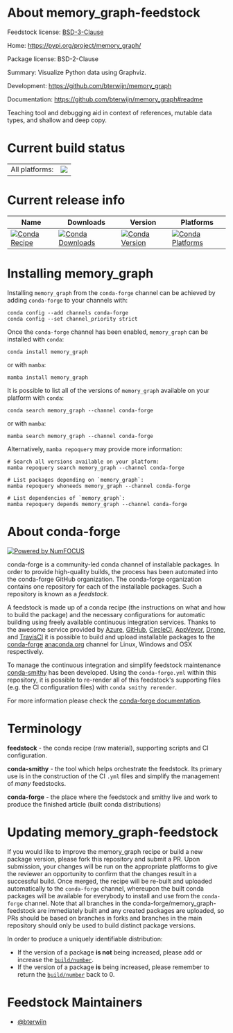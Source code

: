 About memory_graph-feedstock
============================

Feedstock license: [BSD-3-Clause](https://github.com/conda-forge/memory_graph-feedstock/blob/main/LICENSE.txt)

Home: https://pypi.org/project/memory_graph/

Package license: BSD-2-Clause

Summary: Visualize Python data using Graphviz.

Development: https://github.com/bterwijn/memory_graph

Documentation: https://github.com/bterwijn/memory_graph#readme

Teaching tool and debugging aid in context of references, mutable data types, and shallow and deep copy.


Current build status
====================


<table><tr><td>All platforms:</td>
    <td>
      <a href="https://dev.azure.com/conda-forge/feedstock-builds/_build/latest?definitionId=26069&branchName=main">
        <img src="https://dev.azure.com/conda-forge/feedstock-builds/_apis/build/status/memory_graph-feedstock?branchName=main">
      </a>
    </td>
  </tr>
</table>

Current release info
====================

| Name | Downloads | Version | Platforms |
| --- | --- | --- | --- |
| [![Conda Recipe](https://img.shields.io/badge/recipe-memory__graph-green.svg)](https://anaconda.org/conda-forge/memory_graph) | [![Conda Downloads](https://img.shields.io/conda/dn/conda-forge/memory_graph.svg)](https://anaconda.org/conda-forge/memory_graph) | [![Conda Version](https://img.shields.io/conda/vn/conda-forge/memory_graph.svg)](https://anaconda.org/conda-forge/memory_graph) | [![Conda Platforms](https://img.shields.io/conda/pn/conda-forge/memory_graph.svg)](https://anaconda.org/conda-forge/memory_graph) |

Installing memory_graph
=======================

Installing `memory_graph` from the `conda-forge` channel can be achieved by adding `conda-forge` to your channels with:

```
conda config --add channels conda-forge
conda config --set channel_priority strict
```

Once the `conda-forge` channel has been enabled, `memory_graph` can be installed with `conda`:

```
conda install memory_graph
```

or with `mamba`:

```
mamba install memory_graph
```

It is possible to list all of the versions of `memory_graph` available on your platform with `conda`:

```
conda search memory_graph --channel conda-forge
```

or with `mamba`:

```
mamba search memory_graph --channel conda-forge
```

Alternatively, `mamba repoquery` may provide more information:

```
# Search all versions available on your platform:
mamba repoquery search memory_graph --channel conda-forge

# List packages depending on `memory_graph`:
mamba repoquery whoneeds memory_graph --channel conda-forge

# List dependencies of `memory_graph`:
mamba repoquery depends memory_graph --channel conda-forge
```


About conda-forge
=================

[![Powered by
NumFOCUS](https://img.shields.io/badge/powered%20by-NumFOCUS-orange.svg?style=flat&colorA=E1523D&colorB=007D8A)](https://numfocus.org)

conda-forge is a community-led conda channel of installable packages.
In order to provide high-quality builds, the process has been automated into the
conda-forge GitHub organization. The conda-forge organization contains one repository
for each of the installable packages. Such a repository is known as a *feedstock*.

A feedstock is made up of a conda recipe (the instructions on what and how to build
the package) and the necessary configurations for automatic building using freely
available continuous integration services. Thanks to the awesome service provided by
[Azure](https://azure.microsoft.com/en-us/services/devops/), [GitHub](https://github.com/),
[CircleCI](https://circleci.com/), [AppVeyor](https://www.appveyor.com/),
[Drone](https://cloud.drone.io/welcome), and [TravisCI](https://travis-ci.com/)
it is possible to build and upload installable packages to the
[conda-forge](https://anaconda.org/conda-forge) [anaconda.org](https://anaconda.org/)
channel for Linux, Windows and OSX respectively.

To manage the continuous integration and simplify feedstock maintenance
[conda-smithy](https://github.com/conda-forge/conda-smithy) has been developed.
Using the ``conda-forge.yml`` within this repository, it is possible to re-render all of
this feedstock's supporting files (e.g. the CI configuration files) with ``conda smithy rerender``.

For more information please check the [conda-forge documentation](https://conda-forge.org/docs/).

Terminology
===========

**feedstock** - the conda recipe (raw material), supporting scripts and CI configuration.

**conda-smithy** - the tool which helps orchestrate the feedstock.
                   Its primary use is in the construction of the CI ``.yml`` files
                   and simplify the management of *many* feedstocks.

**conda-forge** - the place where the feedstock and smithy live and work to
                  produce the finished article (built conda distributions)


Updating memory_graph-feedstock
===============================

If you would like to improve the memory_graph recipe or build a new
package version, please fork this repository and submit a PR. Upon submission,
your changes will be run on the appropriate platforms to give the reviewer an
opportunity to confirm that the changes result in a successful build. Once
merged, the recipe will be re-built and uploaded automatically to the
`conda-forge` channel, whereupon the built conda packages will be available for
everybody to install and use from the `conda-forge` channel.
Note that all branches in the conda-forge/memory_graph-feedstock are
immediately built and any created packages are uploaded, so PRs should be based
on branches in forks and branches in the main repository should only be used to
build distinct package versions.

In order to produce a uniquely identifiable distribution:
 * If the version of a package **is not** being increased, please add or increase
   the [``build/number``](https://docs.conda.io/projects/conda-build/en/latest/resources/define-metadata.html#build-number-and-string).
 * If the version of a package **is** being increased, please remember to return
   the [``build/number``](https://docs.conda.io/projects/conda-build/en/latest/resources/define-metadata.html#build-number-and-string)
   back to 0.

Feedstock Maintainers
=====================

* [@bterwijn](https://github.com/bterwijn/)

